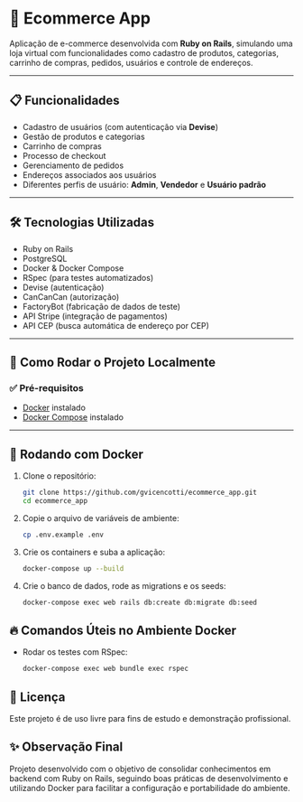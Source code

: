 # 🛒 Ecommerce App

Aplicação de e-commerce desenvolvida com **Ruby on Rails**, simulando uma loja virtual com funcionalidades como cadastro de produtos, categorias, carrinho de compras, pedidos, usuários e controle de endereços.

---

## 📋 Funcionalidades

- Cadastro de usuários (com autenticação via **Devise**)
- Gestão de produtos e categorias
- Carrinho de compras
- Processo de checkout
- Gerenciamento de pedidos
- Endereços associados aos usuários
- Diferentes perfis de usuário: **Admin**, **Vendedor** e **Usuário padrão**

---

## 🛠️ Tecnologias Utilizadas

- Ruby on Rails
- PostgreSQL
- Docker & Docker Compose
- RSpec (para testes automatizados)
- Devise (autenticação)
- CanCanCan (autorização)
- FactoryBot (fabricação de dados de teste)
- API Stripe (integração de pagamentos)
- API CEP (busca automática de endereço por CEP)

---

## 🚀 Como Rodar o Projeto Localmente

### ✅ Pré-requisitos

- [Docker](https://www.docker.com/) instalado
- [Docker Compose](https://docs.docker.com/compose/) instalado

---

## 🐳 Rodando com Docker

1. Clone o repositório:

   ```bash
   git clone https://github.com/gvicencotti/ecommerce_app.git
   cd ecommerce_app


2. Copie o arquivo de variáveis de ambiente:
   ```bash
   cp .env.example .env

3. Crie os containers e suba a aplicação:
   ```bash
   docker-compose up --build

4. Crie o banco de dados, rode as migrations e os seeds:
    ```bash
    docker-compose exec web rails db:create db:migrate db:seed

## 🔥 Comandos Úteis no Ambiente Docker
 - Rodar os testes com RSpec:
    ```bash
    docker-compose exec web bundle exec rspec

## 📜 Licença
Este projeto é de uso livre para fins de estudo e demonstração profissional.

## ✨ Observação Final
Projeto desenvolvido com o objetivo de consolidar conhecimentos em backend com Ruby on Rails, seguindo boas práticas de desenvolvimento e utilizando Docker para facilitar a configuração e portabilidade do ambiente.